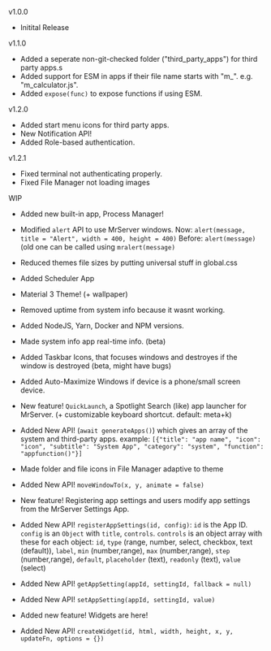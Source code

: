 v1.0.0

- Initital Release

v1.1.0

- Added a seperate non-git-checked folder ("third_party_apps") for third party apps.s
- Added support for ESM in apps if their file name starts with "m_". e.g. "m_calculator.js".
- Added `expose(func)` to expose functions if using ESM.

v1.2.0

- Added start menu icons for third party apps.
- New Notification API!
- Added Role-based authentication.

v1.2.1

- Fixed terminal not authenticating properly.
- Fixed File Manager not loading images

WIP

- Added new built-in app, Process Manager!
- Modified `alert` API to use MrServer windows.
Now: `alert(message, title = "Alert", width = 400, height = 400)`
Before: `alert(message)` (old one can be called using `mralert(message)`
- Reduced themes file sizes by putting universal stuff in global.css
- Added Scheduler App
- Material 3 Theme! (+ wallpaper)
- Removed uptime from system info because it wasnt working.
- Added NodeJS, Yarn, Docker and NPM versions.
- Made system info app real-time info. (beta)
- Added Taskbar Icons, that focuses windows and destroyes if the window is destroyed (beta, might have bugs)
- Added Auto-Maximize Windows if device is a phone/small screen device.
- New feature! `QuickLaunch`, a Spotlight Search (like) app launcher for MrServer. (+ customizable keyboard shortcut. default: meta+k)
- Added New API! (`await generateApps()`) which gives an array of the system and third-party apps. example: `[{"title": "app name", "icon": "icon", "subtitle": "System App", "category": "system", "function": "appfunction()"}]`
- Made folder and file icons in File Manager adaptive to theme
- Added New API! `moveWindowTo(x, y, animate = false)`
- New feature! Registering app settings and users modify app settings from the MrServer Settings App.
- Added New API! `registerAppSettings(id, config)`:
    `id` is the App ID.
    `config` is an `Object` with `title`, `controls`.
        `controls` is an object array with these for each object:
            `id`, `type` (range, number, select, checkbox, text (default)), `label`, `min` (number,range), `max` (number,range), `step` (number,range), `default`, `placeholder` (text), `readonly` (text), `value` (select)

- Added New API! `getAppSetting(appId, settingId, fallback = null)`
- Added New API! `setAppSetting(appId, settingId, value)`
- Added new feature! Widgets are here!
- Added New API! `createWidget(id, html, width, height, x, y, updateFn, options = {})`
